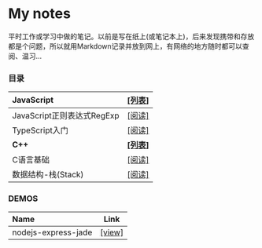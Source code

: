 # My notes

平时工作或学习中做的笔记。以前是写在纸上(或笔记本上)，后来发现携带和存放都是个问题，所以就用Markdown记录并放到网上，有网络的地方随时都可以查阅、温习...

### 目录

| JavaScript | [[列表]](https://github.com/capricorncd/my-notes/tree/master/Javascript) |  
| :--- | :---: |  
| JavaScript正则表达式RegExp | [[阅读]](https://github.com/capricorncd/my-notes/blob/master/Javascript/JavaScript%E6%AD%A3%E5%88%99%E8%A1%A8%E8%BE%BE%E5%BC%8FRegExp.md) |  
| TypeScript入门 | [[阅读]](https://github.com/capricorncd/my-notes/blob/master/Javascript/TypeScript%E5%85%A5%E9%97%A8.md)|
| **C++** | [**[列表]**](https://github.com/capricorncd/my-notes/tree/master/C%2B%2B) | 
| C语言基础 | [[阅读]](https://github.com/capricorncd/my-notes/blob/master/C%2B%2B/C%E8%AF%AD%E8%A8%80%E5%9F%BA%E7%A1%80.md) |
| 数据结构-栈(Stack) | [[阅读]](https://github.com/capricorncd/my-notes/blob/master/C%2B%2B/%E6%95%B0%E6%8D%AE%E7%BB%93%E6%9E%84-%E6%A0%88(Stack).md) |


### DEMOS

| Name | Link |  
| :--- | :---: |
| nodejs-express-jade | [[view]](https://github.com/capricorncd/blog/tree/master/demos/nodejs-express-jade)  |
